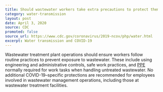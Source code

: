 ```yaml
---
title: Should wastewater workers take extra precautions to protect themselves from the COVID-19 virus?
category: water-transmission
layout: post
date: April 3, 2020
source: CDC
promoted: false
source_url: https://www.cdc.gov/coronavirus/2019-ncov/php/water.html
excerpt: Water transmission and COVID-19
---
```


Wastewater treatment plant operations should ensure workers follow routine practices to prevent exposure to wastewater. These include using engineering and administrative controls, safe work practices, and [PPE](https://www.cdc.gov/coronavirus/2019-ncov/php/water.html) normally required for work tasks when handling untreated wastewater. No additional COVID-19–specific protections are recommended for employees involved in wastewater management operations, including those at wastewater treatment facilities.
